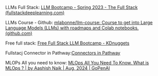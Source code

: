 LLMs Full Stack: [LLM Bootcamp - Spring 2023 - The Full Stack (fullstackdeeplearning.com)](https://fullstackdeeplearning.com/llm-bootcamp/spring-2023/)

LLMs Course - Github: [mlabonne/llm-course: Course to get into Large Language Models (LLMs) with roadmaps and Colab notebooks. (github.com)](https://github.com/mlabonne/llm-course)

Free full stack: [Free Full Stack LLM Bootcamp - KDnuggets](https://www.kdnuggets.com/2023/06/free-full-stack-llm-bootcamp.html)

Fullstacj Connector in Pathway:[Connectors in Pathway](https://pathway.com/developers/user-guide/connect/pathway-connectors)

MLOPs All you need to know: [MLOps All You Need To Know. What is MLOps ? | by Aashish Naik | Aug, 2024 | GoPenAI](https://blog.gopenai.com/mlops-all-you-need-to-know-8fe55a2772b0)

